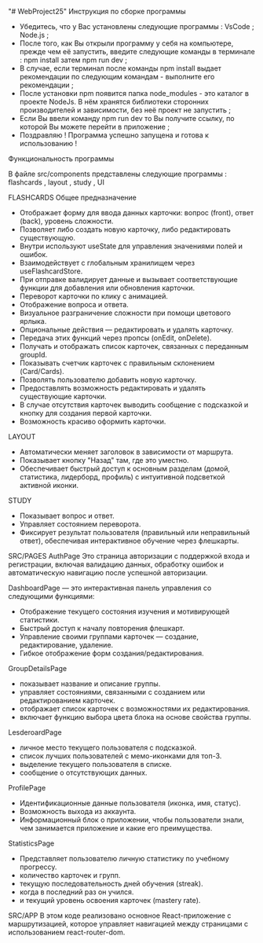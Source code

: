"# WebProject25" 
Инструкция по сборке программы

 - Убедитесь, что у Вас установлены следующие программы : VsCode ; Node.js ;
 - После того, как Вы открыли программу у себя на компьютере, прежде чем её запустить,     введите следующие команды в терминале : npm install  затем  npm run dev ;
 - В случае, если терминал после команды  npm install выдает рекомендации по следующим командам - выполните его рекомендации ;
 - После установки npm появится папка node_modules - это каталог в проекте NodeJs. В нём хранятся библиотеки сторонних производителей и зависимости, без неё проект не запустить ;
 - Если Вы ввели команду  npm run dev  то Вы получите ссылку, по которой Вы можете перейти в приложение ;
 - Поздравляю ! Программа успешно запущена и готова к использованию !


Функциональность программы

В файле  src/components  представлены следующие программы : flashcards  , layout  , study , UI

FLASHCARDS
Общее предназначение
- Отображает форму для ввода данных карточки: вопрос (front), ответ (back), уровень сложности.
- Позволяет либо создать новую карточку, либо редактировать существующую.
- Внутри используют useState для управления значениями полей и ошибок.
- Взаимодействует с глобальным хранилищем через useFlashcardStore.
- При отправке валидирует данные и вызывает соответствующие функции для добавления или обновления карточки.
- Переворот карточки по клику с анимацией.
- Отображение вопроса и ответа.
- Визуальное разграничение сложности при помощи цветового ярлыка.
- Опциональные действия — редактировать и удалять карточку.
- Передача этих функций через пропсы (onEdit, onDelete).
- Получать и отображать список карточек, связанных с переданным groupId.
- Показывать счетчик карточек с правильным склонением (Card/Cards).
- Позволять пользователю добавить новую карточку.
- Предоставлять возможность редактировать и удалять существующие карточки.
- В случае отсутствия карточек выводить сообщение с подсказкой и кнопку для создания первой карточки.
- Возможность красиво оформить карточки. 

LAYOUT
- Автоматически меняет заголовок в зависимости от маршрута.
- Показывает кнопку "Назад" там, где это уместно.
- Обеспечивает быстрый доступ к основным разделам (домой, статистика, лидерборд, профиль) с интуитивной подсветкой активной иконки.

STUDY
- Показывает вопрос и ответ.
- Управляет состоянием переворота.
- Фиксирует результат пользователя (правильный или неправильный ответ), обеспечивая интерактивное обучение через флешкарты.

SRC/PAGES
AuthPage
Это страница авторизации с поддержкой входа и регистрации, включая валидацию данных, обработку ошибок и автоматическую навигацию после успешной авторизации. 

DashboardPage — это интерактивная панель управления со следующими функциями:
- Отображение текущего состояния изучения и мотивирующей статистики.
- Быстрый доступ к началу повторения флешкарт.
- Управление своими группами карточек — создание, редактирование, удаление.
- Гибкое отображение форм создания/редактирования.

GroupDetailsPage 
- показывает название и описание группы.
- управляет состояниями, связанными с созданием или редактированием карточек.
- отображает список карточек с возможностями их редактирования.
- включает функцию выбора цвета блока на основе свойства группы.

 LesderoardPage
- личное место текущего пользователя с подсказкой.
- список лучших пользователей с мемо-иконками для топ-3.
- выделение текущего пользователя в списке.
- сообщение о отсутствующих данных.

ProfilePage
- Идентификационные данные пользователя (иконка, имя, статус).
- Возможность выхода из аккаунта.
- Информационный блок о приложении, чтобы пользователи знали, чем занимается приложение и какие его преимущества.

StatisticsPage
- Представляет пользователю личную статистику по учебному прогрессу.
- количество карточек и групп.
- текущую последовательность дней обучения (streak).
- когда в последний раз он учился.
- и текущий уровень освоения карточек (mastery rate).

SRC/APP
В этом коде реализовано основное React-приложение с маршрутизацией, которое управляет навигацией между страницами с использованием react-router-dom.